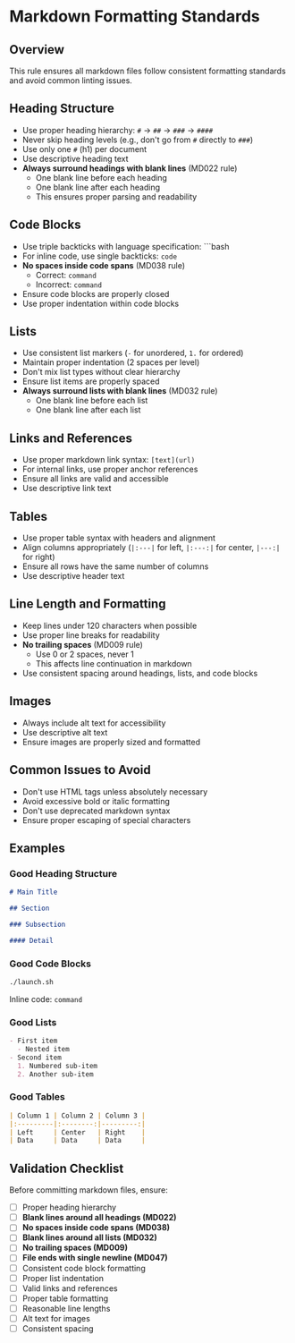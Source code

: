 # Markdown Formatting Standards

## Overview

This rule ensures all markdown files follow consistent formatting standards and avoid common linting issues.

## Heading Structure

- Use proper heading hierarchy: `#` → `##` → `###` → `####`
- Never skip heading levels (e.g., don't go from `#` directly to `###`)
- Use only one `#` (h1) per document
- Use descriptive heading text
- **Always surround headings with blank lines** (MD022 rule)
  - One blank line before each heading
  - One blank line after each heading
  - This ensures proper parsing and readability

## Code Blocks

- Use triple backticks with language specification: ```bash
- For inline code, use single backticks: `code`
- **No spaces inside code spans** (MD038 rule)
  - Correct: `command`
  - Incorrect: ` command `
- Ensure code blocks are properly closed
- Use proper indentation within code blocks

## Lists

- Use consistent list markers (`-` for unordered, `1.` for ordered)
- Maintain proper indentation (2 spaces per level)
- Don't mix list types without clear hierarchy
- Ensure list items are properly spaced
- **Always surround lists with blank lines** (MD032 rule)
  - One blank line before each list
  - One blank line after each list

## Links and References

- Use proper markdown link syntax: `[text](url)`
- For internal links, use proper anchor references
- Ensure all links are valid and accessible
- Use descriptive link text

## Tables

- Use proper table syntax with headers and alignment
- Align columns appropriately (`|:---|` for left, `|:---:|` for center, `|---:|` for right)
- Ensure all rows have the same number of columns
- Use descriptive header text

## Line Length and Formatting

- Keep lines under 120 characters when possible
- Use proper line breaks for readability
- **No trailing spaces** (MD009 rule)
  - Use 0 or 2 spaces, never 1
  - This affects line continuation in markdown
- Use consistent spacing around headings, lists, and code blocks

## Images

- Always include alt text for accessibility
- Use descriptive alt text
- Ensure images are properly sized and formatted

## Common Issues to Avoid

- Don't use HTML tags unless absolutely necessary
- Avoid excessive bold or italic formatting
- Don't use deprecated markdown syntax
- Ensure proper escaping of special characters

## Examples

### Good Heading Structure

```markdown
# Main Title

## Section

### Subsection

#### Detail
```

### Good Code Blocks

```bash
./launch.sh
```

Inline code: `command`

### Good Lists

```markdown
- First item
  - Nested item
- Second item
  1. Numbered sub-item
  2. Another sub-item
```

### Good Tables

```markdown
| Column 1 | Column 2 | Column 3 |
|:---------|:--------:|---------:|
| Left     | Center   | Right    |
| Data     | Data     | Data     |
```

## Validation Checklist

Before committing markdown files, ensure:

- [ ] Proper heading hierarchy
- [ ] **Blank lines around all headings (MD022)**
- [ ] **No spaces inside code spans (MD038)**
- [ ] **Blank lines around all lists (MD032)**
- [ ] **No trailing spaces (MD009)**
- [ ] **File ends with single newline (MD047)**
- [ ] Consistent code block formatting
- [ ] Proper list indentation
- [ ] Valid links and references
- [ ] Proper table formatting
- [ ] Reasonable line lengths
- [ ] Alt text for images
- [ ] Consistent spacing
